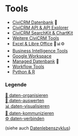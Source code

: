 # Tools


- [CiviCRM Datenbank](./tools/civicrm-datenbank.md) 💾
- [CiviCRM API & API Explorer](./tools/civicrm-api.md)
- [CiviCRM SearchKit & ChartKit](./tools/civicrm-searchkit-chartkit.md)
- [Weitere CiviCRM Tools](./tools/civicrm-weitere-tools.md)
- [Excel & Libre Office](./tools/excel.md) 🔢📊⚙️
- [Business Intelligence Tools](./tools/bi-tools.md)
- [Google Workspace](./tools/google-workspace.md)
- [Managed Datenbank](./tools/managed-datenbank.md) 💾
- [Workflow Tools](./tools/workflow-tools.md)
- [Python & R](./tools/python-und-r.md)


### Legende

[💾 daten-organisieren](./../datenlebenszyklus.html#daten-organisieren) <br>
[🔢 daten-auswerten](./../datenlebenszyklus.html#daten-auswerten)<br>
[📊 daten-visualisieren](./../datenlebenszyklus.html#daten-visualisieren) <br>
[💬 daten-kommunizieren](./../datenlebenszyklus.html#daten-kommunizieren)<br>
[⚙️ daten-verbinden](./../datenlebenszyklus.html#daten-verbinden)<br>

(siehe auch [Datenlebenszyklus](./../datenlebenszyklus.md))
